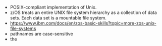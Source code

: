 - POSIX-compliant implementation of Unix.
- z/OS treats an entire UNIX file system hierarchy as a collection of data sets. Each data set is a mountable file system.
- https://www.ibm.com/docs/en/zos-basic-skills?topic=more-zos-unix-file-systems
- pathnames are case-sensitive
- the